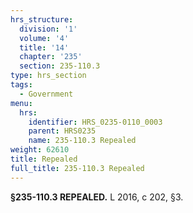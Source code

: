 ```yaml
---
hrs_structure:
  division: '1'
  volume: '4'
  title: '14'
  chapter: '235'
  section: 235-110.3
type: hrs_section
tags:
  - Government
menu:
  hrs:
    identifier: HRS_0235-0110_0003
    parent: HRS0235
    name: 235-110.3 Repealed
weight: 62610
title: Repealed
full_title: 235-110.3 Repealed
---
```

**§235-110.3 REPEALED.** L 2016, c 202, §3.